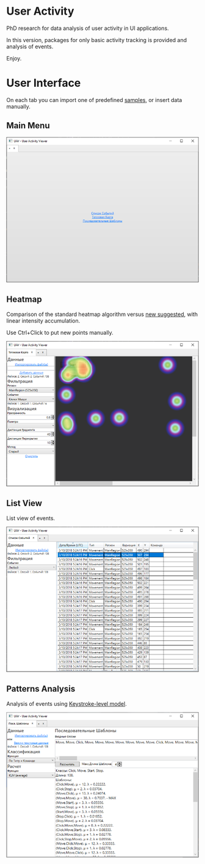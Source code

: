 # User Activity

PhD research for data analysis of user activity in UI applications.

In this version, packages for only basic activity tracking is provided and analysis of events.

Enjoy.

# User Interface

On each tab you can import one of predefined [samples](Samples), or insert data manually.

## Main Menu

![](Assets/Images/Screenshot_Main_Menu.png?raw=true)

## Heatmap

Comparison of the standard heatmap algorithm versus [new suggested](https://www.researchgate.net/publication/301574273_Software_Usability_Evaluation_Based_on_the_User_Pinpoint_Activity_Heat_Map), with linear intensity accumulation.


Use Ctrl+Click to put new points manually.

![](Assets/Images/Screenshot_Tab_Heatmap.png?raw=true)

## List View

List view of events.

![](Assets/Images/Screenshot_Tab_List.png?raw=true)

## Patterns Analysis

Analysis of events using [Keystroke-level model](https://en.wikipedia.org/wiki/Keystroke-level_model).

![](Assets/Images/Screenshot_Patterns_Analysis.png?raw=true)
